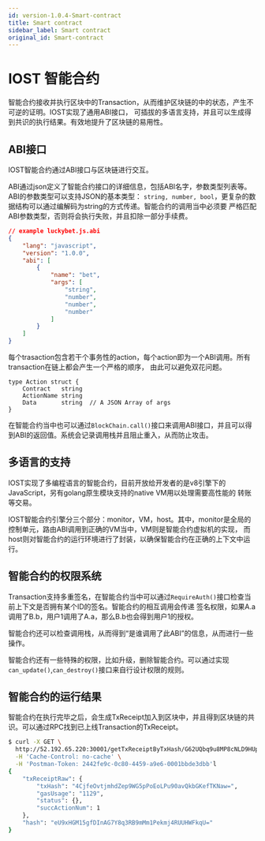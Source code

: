 ```yaml
---
id: version-1.0.4-Smart-contract
title: Smart contract
sidebar_label: Smart contract
original_id: Smart-contract
---
```


# IOST 智能合约

智能合约接收并执行区块中的Transaction，从而维护区块链的中的状态，产生不可逆的证明。IOST实现了通用ABI接口，
可插拔的多语言支持，并且可以生成得到共识的执行结果。有效地提升了区块链的易用性。

## ABI接口
IOST智能合约通过ABI接口与区块链进行交互。

ABI通过json定义了智能合约接口的详细信息，包括ABI名字，参数类型列表等。ABI的参数类型可以支持JSON的基本类型：
```string, number, bool```，更复杂的数据结构可以通过编解码为string的方式传递。智能合约的调用当中必须要
严格匹配ABI参数类型，否则将会执行失败，并且扣除一部分手续费。

```json
// example luckybet.js.abi
{
    "lang": "javascript",
    "version": "1.0.0",
    "abi": [
        {
            "name": "bet",
            "args": [
                "string",
                "number",
                "number",
                "number"
            ]
        }
    ]
}
```

每个trasaction包含若干个事务性的action，每个action即为一个ABI调用。所有transaction在链上都会产生一个严格的顺序，
由此可以避免双花问题。

```golang
type Action struct {
	Contract   string  
	ActionName string 
	Data       string  // A JSON Array of args
}
```
在智能合约当中也可以通过```BlockChain.call()```接口来调用ABI接口，并且可以得到ABI的返回值。系统会记录调用栈并且阻止重入，从而防止攻击。

## 多语言的支持
IOST实现了多编程语言的智能合约，目前开放给开发者的是v8引擎下的JavaScript，另有golang原生模块支持的native VM用以处理需要高性能的
转账等交易。

IOST智能合约引擎分三个部分：monitor，VM，host。其中，monitor是全局的控制单元，路由ABI调用到正确的VM当中，VM则是智能合约虚拟机的实现，
而host则对智能合约的运行环境进行了封装，以确保智能合约在正确的上下文中运行。

## 智能合约的权限系统
Transaction支持多重签名，在智能合约当中可以通过```RequireAuth()```接口检查当前上下文是否拥有某个ID的签名。智能合约的相互调用会传递
签名权限，如果A.a调用了B.b，用户1调用了A.a，那么B.b也会得到用户1的授权。

智能合约还可以检查调用栈，从而得到“是谁调用了此ABI”的信息，从而进行一些操作。

智能合约还有一些特殊的权限，比如升级，删除智能合约。可以通过实现```can_update()```,```can_destroy()```接口来自行设计权限的规则。

## 智能合约的运行结果

智能合约在执行完毕之后，会生成TxReceipt加入到区块中，并且得到区块链的共识。可以通过RPC找到已上线Transaction的TxReceipt。

```sh
$ curl -X GET \
  http://52.192.65.220:30001/getTxReceiptByTxHash/G62UQbq9u8MP8cNLD9HUpMFtstTvRUAJ4avzKiAJc86f \
  -H 'Cache-Control: no-cache' \
  -H 'Postman-Token: 2442fe9c-0c80-4459-a9e6-0001bbde3dbb'l
{
    "txReceiptRaw": {
        "txHash": "4CjfeOvtjmhdZep9WG5pPoEoLPu90avQkbGKefTKNaw=",
        "gasUsage": "1129",
        "status": {},
        "succActionNum": 1
    },
    "hash": "eU9xHGM15gfDInAG7Y8q3RB9mMm1Pekmj4RUUHWFkqU="
}

```















